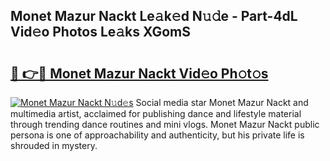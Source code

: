 ## Monet Mazur Nackt Le𝚊k𝚎d N𝚞𝚍e - Part-4dL Vid𝚎o Photos Le𝚊ks XGomS

# <h2><a href="http://fb6spt.evod.top/?m=Monet+Mazur+Nackt">🔗 👉🔴 Monet Mazur Nackt Vid𝚎o Ph𝚘t𝚘s</a></h2>

[![Monet Mazur Nackt N𝚞d𝚎s](https://i.imgur.com/8V9OHl7.gif)](http://fb6spt.evod.top/?m=Monet+Mazur+Nackt)
Social media star Monet Mazur Nackt and multimedia artist, acclaimed for publishing dance and lifestyle material through trending dance routines and mini vlogs. Monet Mazur Nackt public persona is one of approachability and authenticity, but his private life is shrouded in mystery. 
